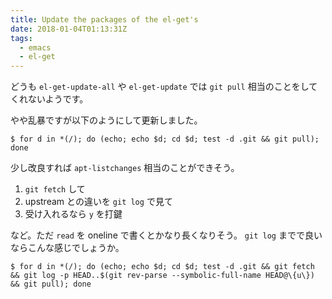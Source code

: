 ```yaml
---
title: Update the packages of the el-get's
date: 2018-01-04T01:13:31Z
tags:
  - emacs
  - el-get
---
```


どうも `el-get-update-all` や `el-get-update` では `git pull` 相当のことをしてくれないようです。

やや乱暴ですが以下のようにして更新しました。<!--more-->

    $ for d in *(/); do (echo; echo $d; cd $d; test -d .git && git pull); done

少し改良すれば `apt-listchanges` 相当のことができそう。 

1. `git fetch` して
2. upstream との違いを `git log` で見て
3. 受け入れるなら `y` を打鍵

など。ただ `read` を oneline で書くとかなり長くなりそう。 `git log` までで良いならこんな感じでしょうか。

    $ for d in *(/); do (echo; echo $d; cd $d; test -d .git && git fetch && git log -p HEAD..$(git rev-parse --symbolic-full-name HEAD@\{u\}) && git pull); done
